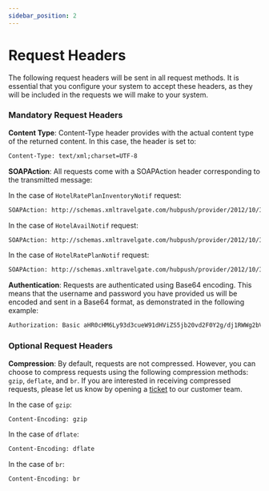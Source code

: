 ```yaml
---
sidebar_position: 2
---
```


# Request Headers

The following request headers will be sent in all request methods. It is essential that you configure your system to accept these headers, as they will be included in the requests we will make to your system.

### Mandatory Request Headers

**Content Type**: Content-Type header provides with the actual content type of the returned content. In this case, the header is set to:

```html
Content-Type: text/xml;charset=UTF-8
```                           

**SOAPAction**: All requests come with a SOAPAction header corresponding to the transmitted message:

In the case of `HotelRatePlanInventoryNotif` request:

```html
SOAPAction: http://schemas.xmltravelgate.com/hubpush/provider/2012/10/IProviderGen/HotelRatePlanInventoryNotif
```

In the case of `HotelAvailNotif` request:

```html
SOAPAction: http://schemas.xmltravelgate.com/hubpush/provider/2012/10/IProviderGen/HotelAvailNotif
```

In the case of `HotelRatePlanNotif` request:

```html
SOAPAction: http://schemas.xmltravelgate.com/hubpush/provider/2012/10/IProviderGen/HotelRatePlanNotif
```

**Authentication**: Requests are authenticated using Base64 encoding. This means that the username and password you have provided us will be encoded and sent in a Base64 format, as demonstrated in the following example:

```html
Authorization: Basic aHR0cHM6Ly93d3cueW91dHViZS5jb20vd2F0Y2g/dj1RWWg2bVlJSkcyWQ==
```              

### Optional Request Headers

**Compression**: By default, requests are not compressed. However, you can choose to compress requests using the following compression methods: `gzip`, `deflate`, and `br`. If you are interested in receiving compressed requests, please let us know by opening a [ticket](https://app.travelgatex.com/tickets) to our customer team.

In the case of `gzip`:

```html
Content-Encoding: gzip
```     

In the case of `dflate`:

```html
Content-Encoding: dflate
```  

In the case of `br`:

```html
Content-Encoding: br
```  